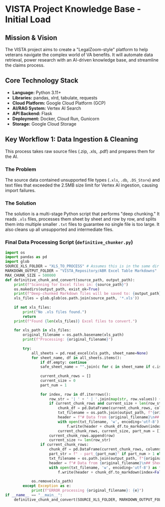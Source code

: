 # VISTA Project Knowledge Base - Initial Load
## Mission & Vision
The VISTA project aims to create a "LegalZoom-style" platform to help veterans navigate the complex world of VA benefits. It will automate data retrieval, power research with an AI-driven knowledge base, and streamline the claims process.
## Core Technology Stack
- **Language:** Python 3.11+
- **Libraries:** pandas, xlrd, tabulate, requests
- **Cloud Platform:** Google Cloud Platform (GCP)
- **AI/RAG System:** Vertex AI Search
- **API Backend:** Flask
- **Deployment:** Docker, Cloud Run, Gunicorn
- **Storage:** Google Cloud Storage
## Key Workflow 1: Data Ingestion & Cleaning
This process takes raw source files (.zip, .xls, .pdf) and prepares them for the AI.
### The Problem
The source data contained unsupported file types (`.xls`, `.db`, `.DS_Store`) and text files that exceeded the 2.5MB size limit for Vertex AI ingestion, causing import failures.
### The Solution
The solution is a multi-stage Python script that performs "deep chunking." It reads `.xls` files, processes them sheet by sheet and row by row, and splits them into multiple smaller `.txt` files to guarantee no single file is too large. It also cleans up all unsupported and intermediate files.
### Final Data Processing Script (`definitive_chunker.py`)
```python
import os
import pandas as pd
import glob
SOURCE_XLS_FOLDER = "XLS_TO_PROCESS" # Assumes this is in the same dir as script
MARKDOWN_OUTPUT_FOLDER = "VISTA_Repository/ABR Excel Table Markdowns"
MAX_CHUNK_SIZE = 500000 
def definitive_chunk_and_convert(source_path, output_path):
    print(f"Scanning for Excel files in: {source_path}")
    os.makedirs(output_path, exist_ok=True)
    print(f"Deep-chunked Markdown files will be saved to: {output_path}")
    xls_files = glob.glob(os.path.join(source_path, '*.xls'))
    
    if not xls_files:
        print("No .xls files found.")
        return
    print(f"Found {len(xls_files)} Excel files to convert.")
    
    for xls_path in xls_files:
        original_filename = os.path.basename(xls_path)
        print(f"Processing: {original_filename}")
        
        try:
            all_sheets = pd.read_excel(xls_path, sheet_name=None)
            for sheet_name, df in all_sheets.items():
                if df.empty: continue
                safe_sheet_name = "".join(c for c in sheet_name if c.isalnum() or c in (' ', '_')).rstrip()
                
                current_chunk_rows = []
                current_size = 0
                part_num = 1
                
                for index, row in df.iterrows():
                    row_str = '| ' + ' | '.join(map(str, row.values)) + ' |\n'
                    if current_chunk_rows and current_size + len(row_str) > MAX_CHUNK_SIZE:
                        chunk_df = pd.DataFrame(current_chunk_rows, columns=df.columns)
                        txt_filename = os.path.join(output_path, f"{original_filename.replace('.xls', '')} - {safe_sheet_name} - part_{part_num}.txt")
                        header = f"# Data from {original_filename}\n## Sheet: {sheet_name} (Part {part_num})\n\n"
                        with open(txt_filename, 'w', encoding='utf-8') as f:
                            f.write(header + chunk_df.to_markdown(index=False))
                        current_chunk_rows, current_size, part_num = [], 0, part_num + 1
                    current_chunk_rows.append(row)
                    current_size += len(row_str)
                if current_chunk_rows:
                    chunk_df = pd.DataFrame(current_chunk_rows, columns=df.columns)
                    part_str = f" - part_{part_num}" if part_num > 1 else ""
                    txt_filename = os.path.join(output_path, f"{original_filename.replace('.xls', '')} - {safe_sheet_name}{part_str}.txt")
                    header = f"# Data from {original_filename}\n## Sheet: {sheet_name}{part_str.replace('_', ' ').title()}\n\n"
                    with open(txt_filename, 'w', encoding='utf-8') as f:
                        f.write(header + chunk_df.to_markdown(index=False))
                        
            os.remove(xls_path)
        except Exception as e:
            print(f"ERROR processing {original_filename}: {e}")
if __name__ == "__main__":
    definitive_chunk_and_convert(SOURCE_XLS_FOLDER, MARKDOWN_OUTPUT_FOLDER)
